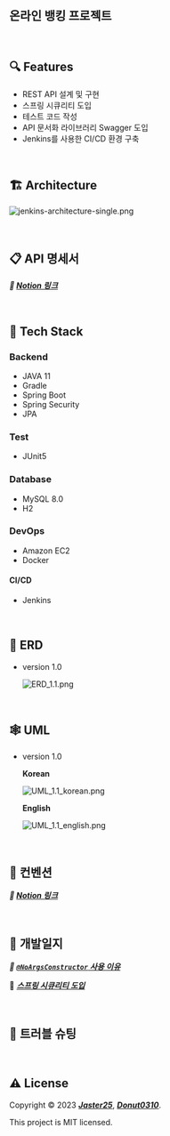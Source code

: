 ## 온라인 뱅킹 프로젝트

<br>

## **🔍 Features**

- REST API 설계 및 구현
- 스프링 시큐리티 도입
- 테스트 코드 작성
- API 문서화 라이브러리 Swagger 도입
- Jenkins를 사용한 CI/CD 환경 구축

<br>

## **🏗 Architecture**

![jenkins-architecture-single.png](https://imgur.com/bm5SrrT.png)

<br>

## **📋 API 명세서**

***🔗 [Notion 링크](https://www.notion.so/API-57c48366a62c4c6687c3abda468481a7)***

<br>

## **🧱 Tech Stack**

### Backend

- JAVA 11
- Gradle
- Spring Boot
- Spring Security
- JPA

### Test

- JUnit5

### Database

- MySQL 8.0
- H2

### DevOps

- Amazon EC2
- Docker

#### CI/CD

- Jenkins

<br>

## **💾 ERD**

- version 1.0

  ![ERD_1.1.png](https://imgur.com/iljOhr7.png)

<br>

## 🕸️ **UML**

- version 1.0

  **Korean**

  ![UML_1.1_korean.png](https://imgur.com/X8JT4Af.png)

  **English**

  ![UML_1.1_english.png](https://imgur.com/SctM9jw.png)

<br>

## **📐 컨벤션**

***🔗 [Notion 링크](https://www.notion.so/0cd4bcc6002342c39b4908d3b6d9bdb1)***

<br>

## **📝 개발일지**

***🔗 [`@NoArgsConstructor` 사용 이유](https://www.notion.so/NoArgsConstructor-6e190137e612412998dd9043b5eb87c6)***

🔗 [***스프링 시큐리티 도입***](https://www.notion.so/79f78ca7dc3a4daa9ba229f280d7cc1f)

<br>

## **🎯 트러블 슈팅**

<br>

## **⚠️ License**

Copyright © 2023 [***Jaster25***](https://github.com/Jaster25), [***Donut0310***](https://github.com/Donut0310).

This project is MIT licensed.